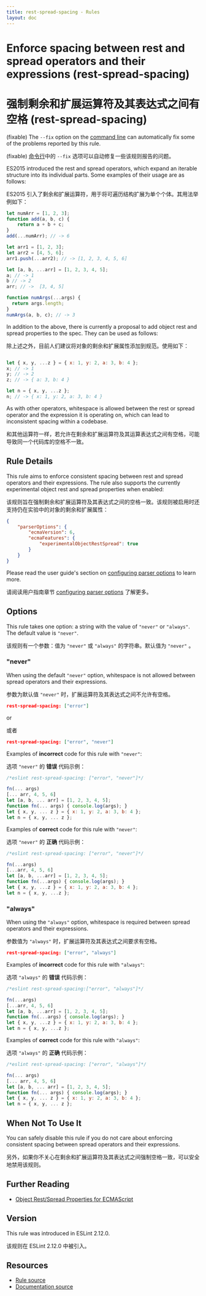 ```yaml
---
title: rest-spread-spacing - Rules
layout: doc
---
```

<!-- Note: No pull requests accepted for this file. See README.md in the root directory for details. -->

# Enforce spacing between rest and spread operators and their expressions (rest-spread-spacing)

# 强制剩余和扩展运算符及其表达式之间有空格 (rest-spread-spacing)

(fixable) The `--fix` option on the [command line](../user-guide/command-line-interface#fix) can automatically fix some of the problems reported by this rule.

(fixable) [命令行](../user-guide/command-line-interface#fix)中的 `--fix` 选项可以自动修复一些该规则报告的问题。

ES2015 introduced the rest and spread operators, which expand an iterable structure into its individual parts. Some examples of their usage are as follows:

ES2015 引入了剩余和扩展运算符，用于将可遍历结构扩展为单个个体。其用法举例如下：

```js
let numArr = [1, 2, 3];
function add(a, b, c) {
    return a + b + c;
}
add(...numArr); // -> 6

let arr1 = [1, 2, 3];
let arr2 = [4, 5, 6];
arr1.push(...arr2); // -> [1, 2, 3, 4, 5, 6]

let [a, b, ...arr] = [1, 2, 3, 4, 5];
a; // -> 1
b // -> 2
arr; // ->  [3, 4, 5]

function numArgs(...args) {
  return args.length;
}
numArgs(a, b, c); // -> 3
```

In addition to the above, there is currently a proposal to add object rest and spread properties to the spec. They can be used as follows:

除上述之外，目前人们建议将对象的剩余和扩展属性添加到规范。使用如下：

```js

let { x, y, ...z } = { x: 1, y: 2, a: 3, b: 4 };
x; // -> 1
y; // -> 2
z; // -> { a: 3, b: 4 }

let n = { x, y, ...z };
n; // -> { x: 1, y: 2, a: 3, b: 4 }
```

As with other operators, whitespace is allowed between the rest or spread operator and the expression it is operating on, which can lead to inconsistent spacing within a codebase.

和其他运算符一样，若允许在剩余和扩展运算符及其运算表达式之间有空格，可能导致同一个代码库的空格不一致。

## Rule Details

This rule aims to enforce consistent spacing between rest and spread operators and their expressions. The rule also supports the currently experimental object rest and spread properties when enabled:

该规则旨在强制剩余和扩展运算符及其表达式之间的空格一致。该规则被启用时还支持仍在实验中的对象的剩余和扩展属性：

```json
{
    "parserOptions": {
        "ecmaVersion": 6,
        "ecmaFeatures": {
            "experimentalObjectRestSpread": true
        }
    }
}
```

Please read the user guide's section on [configuring parser options](/docs/user-guide/configuring#specifying-parser-options) to learn more.

请阅读用户指南章节 [configuring parser options](/docs/user-guide/configuring#specifying-parser-options) 了解更多。

## Options

This rule takes one option: a string with the value of `"never"` or `"always"`. The default value is `"never"`.

该规则有一个参数：值为 `"never"` 或 `"always"` 的字符串。默认值为 `"never"` 。

### "never"

When using the default `"never"` option, whitespace is not allowed between spread operators and their expressions.

参数为默认值 `"never"` 时，扩展运算符及其表达式之间不允许有空格。

```json
rest-spread-spacing: ["error"]
```

or

或者

```json
rest-spread-spacing: ["error", "never"]
```

Examples of **incorrect** code for this rule with `"never"`:

选项 `"never"` 的 **错误** 代码示例：

```js
/*eslint rest-spread-spacing: ["error", "never"]*/

fn(... args)
[... arr, 4, 5, 6]
let [a, b, ... arr] = [1, 2, 3, 4, 5];
function fn(... args) { console.log(args); }
let { x, y, ... z } = { x: 1, y: 2, a: 3, b: 4 };
let n = { x, y, ... z };
```

Examples of **correct** code for this rule with `"never"`:

选项 `"never"` 的 **正确** 代码示例：

```js
/*eslint rest-spread-spacing: ["error", "never"]*/

fn(...args)
[...arr, 4, 5, 6]
let [a, b, ...arr] = [1, 2, 3, 4, 5];
function fn(...args) { console.log(args); }
let { x, y, ...z } = { x: 1, y: 2, a: 3, b: 4 };
let n = { x, y, ...z };
```

### "always"

When using the `"always"` option, whitespace is required between spread operators and their expressions.

参数值为 `"always"` 时，扩展运算符及其表达式之间要求有空格。

```json
rest-spread-spacing: ["error", "always"]
```

Examples of **incorrect** code for this rule with `"always"`:

选项 `"always"` 的 **错误** 代码示例：

```js
/*eslint rest-spread-spacing:["error", "always"]*/

fn(...args)
[...arr, 4, 5, 6]
let [a, b, ...arr] = [1, 2, 3, 4, 5];
function fn(...args) { console.log(args); }
let { x, y, ...z } = { x: 1, y: 2, a: 3, b: 4 };
let n = { x, y, ...z };
```

Examples of **correct** code for this rule with `"always"`:

选项 `"always"` 的 **正确** 代码示例：

```js
/*eslint rest-spread-spacing: ["error", "always"]*/

fn(... args)
[... arr, 4, 5, 6]
let [a, b, ... arr] = [1, 2, 3, 4, 5];
function fn(... args) { console.log(args); }
let { x, y, ... z } = { x: 1, y: 2, a: 3, b: 4 };
let n = { x, y, ... z };
```

## When Not To Use It

You can safely disable this rule if you do not care about enforcing consistent spacing between spread operators and their expressions.

另外，如果你不关心在剩余和扩展运算符及其表达式之间强制空格一致，可以安全地禁用该规则。

## Further Reading

* [Object Rest/Spread Properties for ECMAScript](https://github.com/tc39/proposal-object-rest-spread)

## Version

This rule was introduced in ESLint 2.12.0.

该规则在 ESLint 2.12.0 中被引入。

## Resources

* [Rule source](https://github.com/eslint/eslint/tree/master/lib/rules/rest-spread-spacing.js)
* [Documentation source](https://github.com/eslint/eslint/tree/master/docs/rules/rest-spread-spacing.md)
